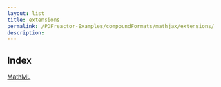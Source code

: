 ```yaml
---
layout: list
title: extensions
permalink: /PDFreactor-Examples/compoundFormats/mathjax/extensions/
description: 
---
```


## Index
<div class="boxes">
                            <a href="/PDFreactor-Examples/compoundFormats/mathjax/extensions/MathML/">
                                MathML
                            </a>
</div>


